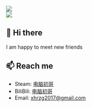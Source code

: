 ![](https://github-readme-stats-amber-eta.vercel.app/api?username=xhrzg2017&show_icons=true&count_private=true&title_color=fff&text_color=fff&icon_color=fff&bg_color=30,c94b4b,4b134f)  
[![](https://github-readme-stats.vercel.app/api/pin/?username=xhrzg2017&repo=tg_hot_news&layout=compact&title_color=fff&text_color=fff&icon_color=fff&bg_color=30,c94b4b,4b134f)](https://github.com/xhrzg2017/tg_hot_news)

## 👋 Hi there 
I am happy to meet new friends

## 📫 Reach me
- Steam: [电脑初哥](https://steamcommunity.com/profiles/76561198974052149)
- BiliBili: [电脑初哥](https://space.bilibili.com/231019106)
- Email: [xhrzg2017@gmail.com](mailto:xhrzg2017@gmail.com)





<!--
**xhrzg2017/xhrzg2017** is a ✨ _special_ ✨ repository because its `README.md` (this file) appears on your GitHub profile.

Here are some ideas to get you started:

- 🔭 I’m currently working on ...
- 🌱 I’m currently learning ...
- 👯 I’m looking to collaborate on ...
- 🤔 I’m looking for help with ...
- 💬 Ask me about ...
- 📫 How to reach me: ...
- 😄 Pronouns: ...
- ⚡ Fun fact: ...
-->
